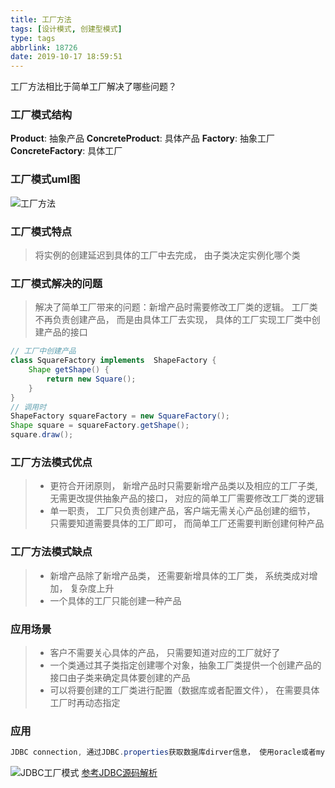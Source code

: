 ```yaml
---
title: 工厂方法
tags: [设计模式, 创建型模式]
type: tags
abbrlink: 18726
date: 2019-10-17 18:59:51
---
```


工厂方法相比于简单工厂解决了哪些问题？

<!-- more -->

### 工厂模式结构
**Product**: 抽象产品
**ConcreteProduct**: 具体产品
**Factory**: 抽象工厂
**ConcreteFactory**: 具体工厂

### 工厂模式uml图
![工厂方法](/工厂方法.jpg)

### 工厂模式特点
> 将实例的创建延迟到具体的工厂中去完成， 由子类决定实例化哪个类

### 工厂模式解决的问题
> 解决了简单工厂带来的问题：新增产品时需要修改工厂类的逻辑。 工厂类不再负责创建产品， 而是由具体工厂去实现， 具体的工厂实现工厂类中创建产品的接口
```java
// 工厂中创建产品
class SquareFactory implements  ShapeFactory {
    Shape getShape() {
        return new Square();
    }
}
// 调用时
ShapeFactory squareFactory = new SquareFactory();
Shape square = squareFactory.getShape();
square.draw();
```

### 工厂方法模式优点
> - 更符合开闭原则， 新增产品时只需要新增产品类以及相应的工厂子类,无需更改提供抽象产品的接口， 对应的简单工厂需要修改工厂类的逻辑
> - 单一职责， 工厂只负责创建产品，客户端无需关心产品创建的细节， 只需要知道需要具体的工厂即可， 而简单工厂还需要判断创建何种产品

### 工厂方法模式缺点
> - 新增产品除了新增产品类， 还需要新增具体的工厂类， 系统类成对增加， 复杂度上升
> - 一个具体的工厂只能创建一种产品

### 应用场景
> - 客户不需要关心具体的产品， 只需要知道对应的工厂就好了
> - 一个类通过其子类指定创建哪个对象，抽象工厂类提供一个创建产品的接口由子类来确定具体要创建的产品
> - 可以将要创建的工厂类进行配置（数据库或者配置文件）， 在需要具体工厂时再动态指定

### 应用
```java
JDBC connection, 通过JDBC.properties获取数据库dirver信息， 使用oracle或者mysql
```
![JDBC工厂模式](/JDBC.jpg)
[参考JDBC源码解析](https://www.zybuluo.com/pastqing/note/107544)
